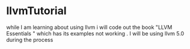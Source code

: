 # llvmTutorial
while I am learning about using llvm i will code out the book "LLVM Essentials " which has its examples not working . I will be using llvm 5.0 during the process
